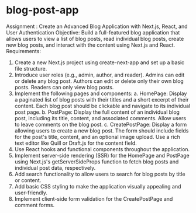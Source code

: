 # blog-post-app




Assignment : Create an Advanced Blog Application with Next.js, React, and User
             Authentication
Objective: Build a full-featured blog application that allows users to view a list of blog
            posts, read individual blog posts, create new blog posts, and interact with the content
            using Next.js and React.
Requirements:
1. Create a new Next.js project using create-next-app and set up a basic file
structure.
2. Introduce user roles (e.g., admin, author, and reader). Admins can edit or delete
any blog post. Authors can edit or delete only their own blog posts. Readers can
only view blog posts.
3. Implement the following pages and components:
a. HomePage: Display a paginated list of blog posts with their titles and a
short excerpt of their content. Each blog post should be clickable and
navigate to its individual post page.
b. PostPage: Display the full content of an individual blog post, including its
title, content, and associated comments. Allow users to leave comments
on the blog post.
c. CreatePostPage: Display a form allowing users to create a new blog post.
The form should include fields for the post's title, content, and an optional
image upload. Use a rich text editor like Quill or Draft.js for the content
field.
4. Use React hooks and functional components throughout the application.
5. Implement server-side rendering (SSR) for the HomePage and PostPage using
Next.js's getServerSideProps function to fetch blog posts and individual post
data, respectively.
6. Add search functionality to allow users to search for blog posts by title or
content.
7. Add basic CSS styling to make the application visually appealing and
user-friendly.
8. Implement client-side form validation for the CreatePostPage and comment
forms.
